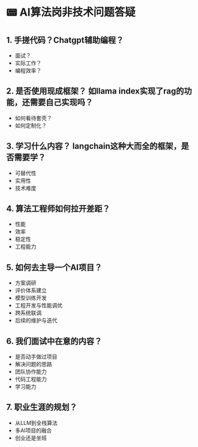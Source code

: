 # 📟 AI算法岗非技术问题答疑

## 1. 手搓代码？Chatgpt辅助编程？

- 面试？
- 实际工作？
- 编程效率？



## 2. 是否使用现成框架？ 如llama index实现了rag的功能，还需要自己实现吗？

- 如何看待套壳？
- 如何定制化？



## 3. 学习什么内容？ langchain这种大而全的框架，是否需要学？

- 可替代性
- 实用性
- 技术难度



## 4. 算法工程师如何拉开差距？ 

- 性能
- 效率
- 稳定性
- 工程能力



## 5. 如何去主导一个AI项目？

- 方案调研
- 评价体系建立
- 模型训练开发
- 工程开发与性能调优
- 跨系统联调
- 后续的维护与迭代



## 6. 我们面试中在意的内容？

- 是否动手做过项目
- 解决问题的思路
- 团队协作能力
- 代码工程能力
- 学习能力



## 7. 职业生涯的规划？

- 从LLM到全栈算法
- 多AI项目的融合
- 创业还是坐班

